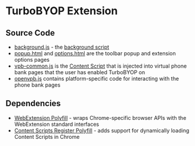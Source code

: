 # TurboBYOP Extension

## Source Code

- [background.js](./background.js) - the [background script](https://developer.mozilla.org/en-US/docs/Mozilla/Add-ons/WebExtensions/Anatomy_of_a_WebExtension#Background_scripts)
- [popup.html](./popup.html) and [options.html](./options.html) are the toolbar popup and extension options pages
- [vpb-common.js](./vpb-common.js) is the [Content Script](https://developer.mozilla.org/en-US/docs/Mozilla/Add-ons/WebExtensions/Anatomy_of_a_WebExtension#Content_scripts) that is injected into virtual phone bank pages that the user has enabled TurboBYOP on
- [openvpb.js](./openvpb.js) contains platform-specific code for interacting with the phone bank pages

## Dependencies
- [WebExtension Polyfill](https://github.com/mozilla/webextension-polyfill) - wraps Chrome-specific browser APIs with the WebExtension standard interfaces
- [Content Scripts Register Polyfill](https://github.com/fregante/webext-dynamic-content-scripts) - adds support for dynamically loading Content Scripts in Chrome
